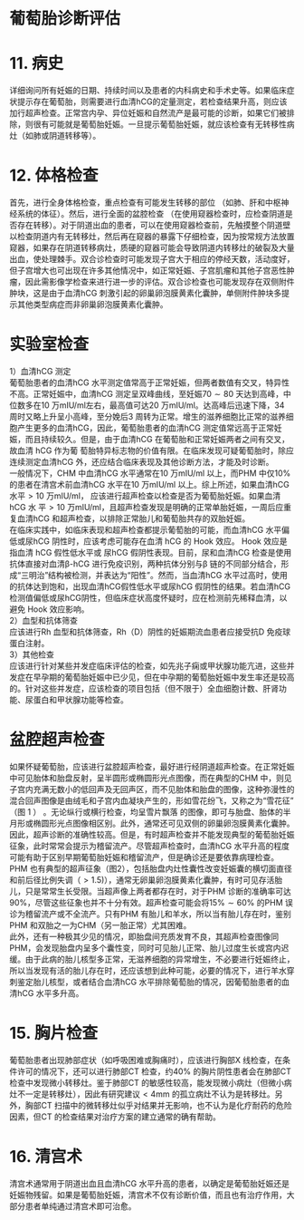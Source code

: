 # 葡萄胎诊断评估  
# 11. 病史  
详细询问所有妊娠的日期、持续时间以及患者的内科病史和手术史等。如果临床症状提示存在葡萄胎，则需要进行血清hCG的定量测定，若检查结果升高，则应该加行超声检查。正常宫内孕、异位妊娠和自然流产是最可能的诊断，如果它们被排除，则很有可能就是葡萄胎妊娠。一旦提示葡萄胎妊娠，就应该检查有无转移性病灶（如肺或阴道转移等）。  
# 12. 体格检查  
首先，进行全身体格检查，重点检查有可能发生转移的部位
（如肺、肝和中枢神经系统的体征）。然后，进行全面的盆腔检查
（在使用窥器检查时，应检查阴道是否存在转移）。对于阴道出血的患者，可以在使用窥器检查前，先触摸整个阴道壁以检查阴道内有无转移灶，然后再在窥器的暴露下仔细检查，因为按常规方法放置窥器，如果存在阴道转移病灶，质硬的窥器可能会导致阴道内转移灶的破裂及大量出血，使处理棘手。双合诊检查时可能发现子宫大于相应的停经天数，活动度好，但子宫增大也可出现在许多其他情况中，如正常妊娠、子宫肌瘤和其他子宫恶性肿瘤，因此需影像学检查来进行进一步的评估。双合诊检查也可能发现存在双侧附件肿块，这是由于血清hCG 刺激引起的卵巢卵泡膜黄素化囊肿，单侧附件肿块多提示其他类型病症而非卵巢卵泡膜黄素化囊肿。  
#  实验室检查  
1）血清hCG 测定  
葡萄胎患者的血清hCG 水平测定值常高于正常妊娠，但两者数值有交叉，特异性不高。正常妊娠中，血清hCG 测定呈双峰曲线，至妊娠$70\sim80$ 天达到高峰，中位数多在10 万mIU/ml左右，最高值可达20 万$\mathrm{mIU/ml}$。达高峰后迅速下降，34 周时又略上升呈小高峰，至分娩后3 周转为正常。增生的滋养细胞比正常的滋养细胞产生更多的血清hCG，因此，葡萄胎患者的血清hCG 测定值常远高于正常妊娠，而且持续较久。但是，由于血清hCG  在葡萄胎和正常妊娠两者之间有交叉，故血清 hCG  作为葡 萄胎特异标志物的价值有限。在临床发现可疑葡萄胎时，除应连续测定血清hCG 外，还应结合临床表现及其他诊断方法，才能及时诊断。  
一般情况下，CHM 中血清hCG 水平通常在10 万mIU/ml 以上，而PHM 中仅$10\%$ 的患者在清宫术前血清hCG 水平在10 万$\mathrm{mIU/ml}$ 以上。综上所述，如果血清hCG 水平$>10$ 万$\mathrm{mIU/ml}$， 应该进行超声检查以检查是否为葡萄胎妊娠。如果血清 hCG  水 平$>10$ 万$\mathrm{mIU/ml}$，且超声检查发现是明确的正常单胎妊娠，一周后应重复血清hCG 和超声检查，以排除正常胎儿和葡萄胎共存的双胎妊娠。  
在临床实践中，如临床表现和超声检查都提示葡萄胎的可能，而血清hCG 水平偏低或尿hCG 阴性时，应该考虑可能存在血清 hCG  的 Hook  效应。 Hook  效应是指血清 hCG  假性低水平或 尿hCG 假阴性表现。目前，尿和血清hCG 检查是使用抗体直接对血清$\upbeta$-hCG 进行免疫识别，两种抗体分别与$\upbeta$ 链的不同部分结合，形成“三明治”结构被检测，并表达为“阳性”。然而，当血清hCG 水平过高时，使用的抗体达到饱和，出现血清hCG假性低水平或尿hCG 假阴性的结果。若血清hCG 检测值偏低或尿hCG阴性，但临床症状高度怀疑时，应在检测前先稀释血清，以避免 Hook  效应影响。  
2）血型和抗体筛查  
应该进行Rh 血型和抗体筛查，Rh（D）阴性的妊娠期流血患者应接受抗D 免疫球蛋白注射。  
3）其他检查  
应该进行针对某些并发症临床评估的检查，如先兆子痫或甲状腺功能亢进，这些并发症在早孕期的葡萄胎妊娠中已少见，但在中孕期的葡萄胎妊娠中发生率还是较高的。针对这些并发症，应该检查的项目包括（但不限于）全血细胞计数、肝肾功能、尿蛋白和甲状腺功能等检查。  
#  盆腔超声检查  
如果怀疑葡萄胎，应该进行盆腔超声检查，最好进行经阴道超声检查。在正常妊娠中可见胎体和胎盘反射，呈半圆形或椭圆形光点图像，而在典型的CHM 中，则见子宫内充满无数小的低回声及无回声区，而不见胎体和胎盘的图像，这种弥漫性的混合回声图像是由绒毛和子宫内血凝块产生的，形如雪花纷飞，又称之为“雪花征” （图 1 ） 。无论纵行或横行检查，均呈雪片飘落 的图像，即可与胎盘、胎体的半月形或椭圆形光点图像相区别。此外，通常还可见双侧的卵巢卵泡膜黄素化囊肿。因此，超声诊断的准确性较高。但是，有时超声检查并不能发现典型的葡萄胎妊娠征象，此时常常会提示为稽留流产。尽管超声检查时，血清hCG 水平升高的程度可能有助于区别早期葡萄胎妊娠和稽留流产，但是确诊还是要依靠病理检查。  
PHM 也有典型的超声征象（图2），包括胎盘内灶性囊性改变妊娠囊的横切面直径和前后径比例失调（$>1.5)$），通常无卵巢卵泡膜黄素化囊肿，有时可见存活胎儿，只是常常生长受限。当超声像上两者都存在时，对于PHM 诊断的准确率可达$90\%$，尽管这些征象也并不十分有效。超声检查可能会将$15\%\sim60\%$ 的PHM 误诊为稽留流产或不全流产。只有PHM 有胎儿和羊水，所以当有胎儿存在时，鉴别PHM 和双胎之一为CHM（另一胎正常）尤其困难。  
此外，还有一种极其少见的情况，即胎盘间充质发育不良，其超声检查图像同PHM，会发现胎盘内呈多个囊性变，同时可见胎儿正常、胎儿过度生长或宫内迟缓。由于此病的胎儿核型多正常，无滋养细胞的异常增生，不必要进行妊娠终止，所以当发现有活的胎儿存在时，还应该想到此种可能，必要的情况下，进行羊水穿刺鉴定胎儿核型，或者结合血清hCG 水平排除葡萄胎的情况，因葡萄胎患者的血清hCG 水平多升高。  
# 15. 胸片检查  
葡萄胎患者出现肺部症状（如呼吸困难或胸痛时），应该进行胸部X 线检查，在条件许可的情况下，还可以进行肺部CT 检查，约$40\%$ 的胸片阴性患者会在肺部CT 检查中发现微小转移灶。鉴于肺部CT 的敏感性较高，能发现微小病灶（但微小病灶不一定是转移灶），因此有研究建议$<4\mathrm{mm}$ 的孤立病灶不认为是转移灶。另外，胸部CT 扫描中的微转移灶似乎对结果并无影响，也不认为是化疗耐药的危险因素，但CT 的检查结果对治疗方案的建立通常的确有帮助。  
# 16.  清宫术  
清宫术通常用于阴道出血且血清hCG 水平升高的患者，以确定是葡萄胎妊娠还是妊娠物残留。如果是葡萄胎妊娠，清宫术不仅有诊断价值，而且也有治疗作用，大部分患者单纯通过清宫术即可治愈。  